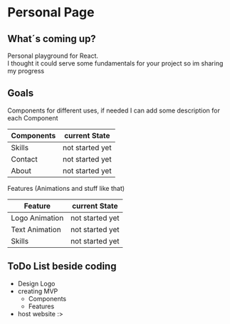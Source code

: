 # Personal Page

## What´s coming up?

Personal playground for React.  
I thought it could serve some fundamentals for your project so im sharing my progress 

## Goals

Components for different uses, if needed I can add some description for each Component

| Components | current State   |
|------------|-----------------|
| Skills     | not started yet |
| Contact    | not started yet |
| About      | not started yet |

Features (Animations and stuff like that)

| Feature        | current State   |
|----------------|-----------------|
| Logo Animation | not started yet |
| Text Animation | not started yet |
| Skills         | not started yet |

## ToDo List beside coding

* Design Logo
* creating MVP
    * Components
    * Features
* host website :>

